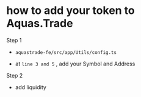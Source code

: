 # how to add your token to Aquas.Trade

Step 1

- `aquastrade-fe/src/app/Utils/config.ts`

* at `line 3 and 5` , add your Symbol and Address


Step 2 


- add liquidity 
